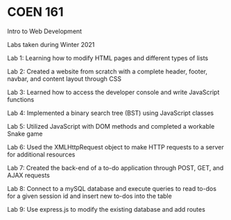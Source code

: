 # COEN 161

Intro to Web Development

Labs taken during Winter 2021

Lab 1: Learning how to modify HTML pages and different types of lists

Lab 2: Created a website from scratch with a complete header, footer, navbar, and content layout through CSS

Lab 3: Learned how to access the developer console and write JavaScript functions

Lab 4: Implemented a binary search tree (BST) using JavaScript classes

Lab 5: Utilized JavaScript with DOM methods and completed a workable Snake game

Lab 6: Used the XMLHttpRequest object to make HTTP requests to a server for additional resources

Lab 7: Created the back-end of a to-do application through POST, GET, and AJAX requests

Lab 8: Connect to a mySQL database and execute queries to read to-dos for a given session id and insert new to-dos into the table

Lab 9: Use express.js to modify the existing database and add routes
